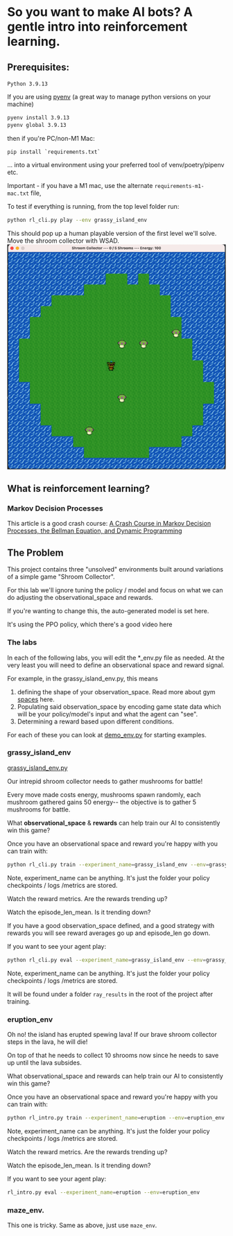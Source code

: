 # So you want to make AI bots? A gentle intro into reinforcement learning.

## Prerequisites:

```text
Python 3.9.13
```

If you are using [pyenv](https://github.com/pyenv/pyenv) (a great way to manage python versions on your machine)

```bash
pyenv install 3.9.13
pyenv global 3.9.13
```

then if you're PC/non-M1 Mac:
```
pip install `requirements.txt` 
```
... into a virtual environment using your preferred tool of venv/poetry/pipenv etc.

Important - if you have a M1 mac, use the alternate `requirements-m1-mac.txt` file,

To test if everything is running, from the top level folder run:

```bash
python rl_cli.py play --env grassy_island_env
```

This should pop up a human playable version of the first level we'll solve. Move the shroom collector with WSAD.
![alt text](assets/grassy_island_env.png)



## What is reinforcement learning?

### Markov Decision Processes

This article is a good crash course:
[A Crash Course in Markov Decision Processes, the Bellman Equation, and Dynamic Programming](https://medium.com/mlearning-ai/a-crash-course-in-markov-decision-processes-the-bellman-equation-and-dynamic-programming-e80182207e85)

## The Problem

This project contains three "unsolved" environments built around variations of a simple game "Shroom Collector".

For this lab we'll ignore tuning the policy / model and focus on what we can do adjusting the observational_space and rewards. 

If you're wanting to change this, the auto-generated model is set here.

It's using the PPO policy, which there's a good video here

### The labs

In each of the following labs, you will edit the *_env.py file as needed. At the very least you will need to define an observational space and reward signal.

For example, in the grassy_island_env.py, this means

1. defining the shape of your observation_space. Read more about gym [spaces](https://www.gymlibrary.dev/api/spaces/) here.
2. Populating said observation_space by encoding game state data which will be your policy/model's input and what the agent can "see".
3. Determining a reward based upon different conditions.

For each of these you can look at [demo_env.py](rl/envs/demo_env.py) for starting examples.

### grassy_island_env

[grassy_island_env.py](rl/envs/grassy_island_env.py)

Our intrepid shroom collector needs to gather mushrooms for battle!

Every move made costs energy, mushrooms spawn randomly, each mushroom gathered gains 50 energy-- the objective is to gather 5 mushrooms for battle.

What **observational_space** & **rewards** can help train our AI to consistently win this game?

Once you have an observational space and reward you're happy with you can train with:

```bash
python rl_cli.py train --experiment_name=grassy_island_env --env=grassy_island_env --iterations=20
```

Note, experiment_name can be anything. It's just the folder your policy checkpoints / logs /metrics are stored.

Watch the reward metrics. Are the rewards trending up?

Watch the episode_len_mean. Is it trending down?

If you have a good observation_space defined, and a good strategy with rewards you will see reward averages go up and episode_len go down.

If you want to see your agent play:

```bash 
python rl_cli.py eval --experiment_name=grassy_island_env --env=grassy_island_env
```
Note, experiment_name can be anything. It's just the folder your policy checkpoints / logs /metrics are stored.

It will be found under a folder `ray_results` in the root of the project after training.

### eruption_env

Oh no! the island has erupted spewing lava! If our brave shroom collector steps in the lava, he will die!

On top of that he needs to collect 10 shrooms now since he needs to save up until the lava subsides.

What observational_space and rewards can help train our AI to consistently win this game?

Once you have an observational space and reward you're happy with you can train with:
```bash
python rl_intro.py train --experiment_name=eruption --env=eruption_env --iterations=20
```
Note, experiment_name can be anything. It's just the folder your policy checkpoints / logs /metrics are stored.

Watch the reward metrics. Are the rewards trending up?

Watch the episode_len_mean. Is it trending down?

If you want to see your agent play:

```bash 
rl_intro.py eval --experiment_name=eruption --env=eruption_env
```

### maze_env.

This one is tricky. Same as above, just use `maze_env`. 